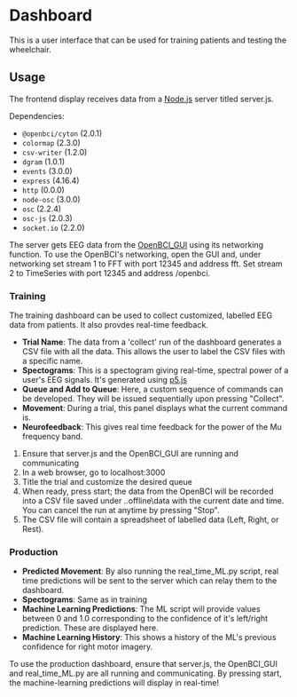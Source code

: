 # Dashboard

This is a user interface that can be used for training patients and testing the wheelchair.

## Usage

The frontend display receives data from a [Node.js](https://nodejs.org/en/) server titled server.js.

Dependencies:
* `@openbci/cyton` (2.0.1)
* `colormap` (2.3.0)
* `csv-writer` (1.2.0)
* `dgram` (1.0.1)
* `events` (3.0.0)
* `express` (4.16.4)
* `http` (0.0.0)
* `node-osc` (3.0.0)
* `osc` (2.2.4)
* `osc-js` (2.0.3)
* `socket.io` (2.2.0)

The server gets EEG data from the [OpenBCI_GUI](https://openbci.com/index.php/downloads) using its networking function. To use the OpenBCI's networking, open the GUI and, under networking set stream 1 to FFT with port 12345 and address fft. Set stream 2 to TimeSeries with port 12345 and address /openbci.


### Training

The training dashboard can be used to collect customized, labelled EEG data from patients. It also provdes real-time feedback.

* **Trial Name**: The data from a 'collect' run of the dashboard generates a CSV file with all the data. This allows the user to label the CSV files with a specific name.
* **Spectograms**: This is a spectogram giving real-time, spectral power of a user's EEG signals. It's generated using [p5.js](https://p5js.org/)
* **Queue and Add to Queue**: Here, a custom sequence of commands can be developed. They will be issued sequentially upon pressing "Collect".
* **Movement**: During a trial, this panel displays what the current command is.
* **Neurofeedback**: This gives real time feedback for the power of the Mu frequency band. 

1. Ensure that server.js and the OpenBCI_GUI are running and communicating
2. In a web browser, go to localhost:3000
3. Title the trial and customize the desired queue
4. When ready, press start; the data from the OpenBCI will be recorded into a CSV file saved under ..offline\data with the current date and time. You can cancel the run at anytime by pressing "Stop". 
5. The CSV file will contain a spreadsheet of labelled data (Left, Right, or Rest).

### Production

* **Predicted Movement**: By also running the real_time_ML.py script, real time predictions will be sent to the server which can relay them to the dashboard. 
* **Spectograms**: Same as in training
* **Machine Learning Predictions**: The ML script will provide values between 0 and 1.0 corresponding to the confidence of it's left/right prediction. These are displayed here.
* **Machine Learning History**: This shows a history of the ML's previous confidence for right motor imagery.

To use the production dashboard, ensure that server.js, the OpenBCI_GUI and real_time_ML.py are all running and communicating. By pressing start, the machine-learning predictions will display in real-time!



